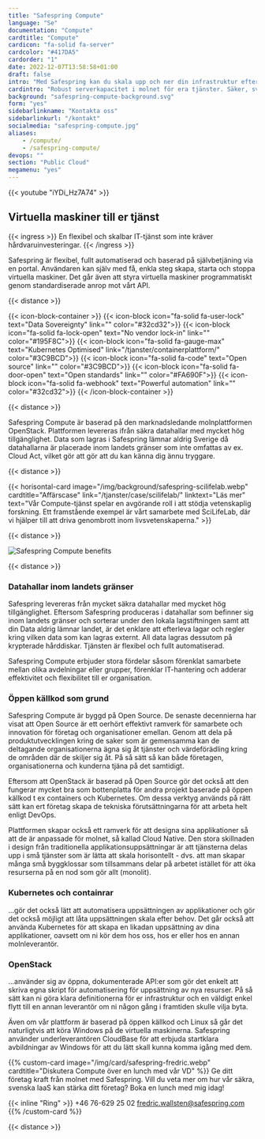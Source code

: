 ```yaml
---
title: "Safespring Compute"
language: "Se"
documentation: "Compute"
cardtitle: "Compute"
cardicon: "fa-solid fa-server"
cardcolor: "#417DA5"
cardorder: "1"
date: 2022-12-07T13:58:58+01:00
draft: false
intro: "Med Safespring kan du skala upp och ner din infrastruktur efter behov. Levereras från säkra datahallar inom landet."
cardintro: "Robust serverkapacitet i molnet för era tjänster. Säker, svensk IaaS."
background: "safespring-compute-background.svg"
form: "yes"
sidebarlinkname: "Kontakta oss"
sidebarlinkurl: "/kontakt"
socialmedia: "safespring-compute.jpg"
aliases:
    - /compute/
    - /safespring-compute/
devops: ""
section: "Public Cloud"
megamenu: "yes"
---
```


{{< youtube "iYDi_Hz7A74" >}}

## Virtuella maskiner till er tjänst

{{< ingress >}}
En flexibel och skalbar IT-tjänst som inte kräver hårdvaruinvesteringar.
{{< /ingress >}}

Safespring är flexibel, fullt automatiserad och baserad på självbetjäning via en portal. Användaren kan själv med få, enkla steg skapa, starta och stoppa virtuella maskiner. Det går även att styra virtuella maskiner programmatiskt genom standardiserade anrop mot vårt API.

{{< distance >}}

{{< icon-block-container >}}
    {{< icon-block icon="fa-solid fa-user-lock" text="Data Sovereignty" link="" color="#32cd32">}}
    {{< icon-block icon="fa-solid fa-lock-open" text="No vendor lock-in" link="" color="#195F8C">}}
    {{< icon-block icon="fa-solid fa-gauge-max" text="Kubernetes Optimised" link="/tjanster/containerplattform/" color="#3C9BCD">}}
    {{< icon-block icon="fa-solid fa-code" text="Open source" link="" color="#3C9BCD">}}
    {{< icon-block icon="fa-solid fa-door-open" text="Open standards" link="" color="#FA690F">}}
    {{< icon-block icon="fa-solid fa-webhook" text="Powerful automation" link="" color="#32cd32">}}
{{< /icon-block-container >}}

{{< distance >}}

Safespring Compute är baserad på den marknadsledande molnplattformen OpenStack. Plattformen levereras ifrån säkra datahallar med mycket hög tillgänglighet. Data som lagras i Safespring lämnar aldrig Sverige då datahallarna är placerade inom landets gränser som inte omfattas av ex. Cloud Act, vilket gör att gör att du kan känna dig ännu tryggare.

{{< distance >}}

{{< horisontal-card image="/img/background/safespring-scilifelab.webp" cardtitle="Affärscase" link="/tjanster/case/scilifelab/" linktext="Läs mer" text="Vår Compute-tjänst spelar en avgörande roll i att stödja vetenskaplig forskning. Ett framstående exempel är vårt samarbete med SciLifeLab, där vi hjälper till att driva genombrott inom livsvetenskaperna." >}}

{{< distance >}}

![Safespring Compute benefits](/img/safespring-compute-central-blocklagring.svg)

{{< distance >}}

### Datahallar inom landets gränser
Safespring levereras från mycket säkra datahallar med mycket hög tillgänglighet. Eftersom Safespring produceras i datahallar som befinner sig inom landets gränser och sorterar under den lokala lagstiftningen samt att din Data aldrig lämnar landet, är det enklare att efterleva lagar och regler kring vilken data som kan lagras externt. All data lagras dessutom på krypterade hårddiskar. Tjänsten är flexibel och fullt automatiserad.

Safespring Compute erbjuder stora fördelar såsom förenklat samarbete mellan olika avdelningar eller grupper, förenklar IT-hantering och adderar effektivitet och flexibilitet till er organisation.

### Öppen källkod som grund
Safespring Compute är byggd på Open Source. De senaste decennierna har visat att Open Source är ett oerhört effektivt ramverk för samarbete och innovation för företag och organisationer emellan. Genom att dela på produktutvecklingen kring de saker som är gemensamma kan de deltagande organisationerna ägna sig åt tjänster och värdeförädling kring de områden där de skiljer sig åt. På så sätt så kan både företagen, organisationerna och kunderna tjäna på det samtidigt.

Eftersom att OpenStack är baserad på Open Source gör det också att den fungerar mycket bra som bottenplatta för andra projekt baserade på öppen källkod t ex containers och Kubernetes. Om dessa verktyg används på rätt sätt kan ert företag skapa de tekniska förutsättningarna för att arbeta helt enligt DevOps.

Plattformen skapar också ett ramverk för att designa sina applikationer så att de är anpassade för molnet, så kallad Cloud Native. Den stora skillnaden i design från traditionella applikationsuppsättningar är att tjänsterna delas upp i små tjänster som är lätta att skala horisontellt - dvs. att man skapar många små byggklossar som tillsammans delar på arbetet istället för att öka resurserna på en nod som gör allt (monolit).

### Kubernetes och containrar
 ...gör det också lätt att automatisera uppsättningen av applikationer  och gör det också möjligt att låta uppsättningen skala efter behov. Det går också att använda Kubernetes för att skapa en likadan uppsättning av dina applikationer, oavsett om ni kör dem hos oss, hos er eller hos en annan molnleverantör.

### OpenStack
...använder sig av öppna, dokumenterade API:er som gör det enkelt att skriva egna skript för automatisering för uppsättning av nya resurser. På så sätt kan ni göra klara definitionerna för er infrastruktur och en väldigt enkel flytt till en annan leverantör om ni någon gång i framtiden skulle vilja byta.

Även om vår plattform är baserad på öppen källkod och Linux så går det naturligtvis att köra Windows på de virtuella maskinerna. Safespring använder underleverantören CloudBase för att erbjuda startklara avbildningar av Windows för att du lätt skall kunna komma igång med dem.

{{% custom-card image="/img/card/safespring-fredric.webp" cardtitle="Diskutera Compute över en lunch med vår VD" %}}
Ge ditt företag kraft från molnet med Safespring. Vill du veta mer om hur vår säkra, svenska IaaS kan stärka ditt företag? Boka en lunch med mig idag!

{{< inline "Ring" >}} +46 76-629 25 02
fredric.wallsten@safespring.com
{{% /custom-card %}}



{{< distance >}}